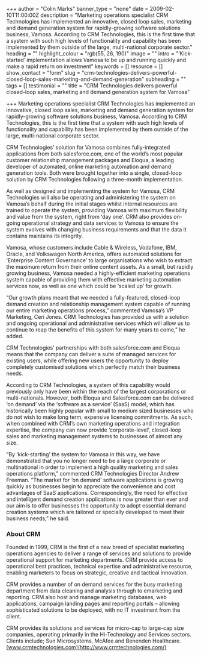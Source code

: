 +++
author = "Colin Marks"
banner_type = "none"
date = 2009-02-10T11:00:00Z
description = "Marketing operations specialist CRM Technologies has implemented an innovative, closed loop sales, marketing and demand generation system for rapidly-growing software solutions business, Vamosa. According to CRM Technologies, this is the first time that a system with such high levels of functionality and capability has been implemented by them outside of the large, multi-national corporate sector."
heading = ""
highlight_colour = "rgb(55, 26, 190)"
image = ""
intro = "‘Kick-started’ implementation allows Vamosa to be up and running quickly and make a rapid return on investment"
keywords = []
resource = []
show_contact = "form"
slug = "crm-technologies-delivers-powerful-closed-loop-sales-marketing-and-demand-generation"
subheading = ""
tags = []
testimonial = ""
title = "CRM Technologies delivers powerful closed-loop sales, marketing and demand generation system for Vamosa"

+++
Marketing operations specialist CRM Technologies has implemented an innovative, closed loop sales, marketing and demand generation system for rapidly-growing software solutions business, Vamosa. According to CRM Technologies, this is the first time that a system with such high levels of functionality and capability has been implemented by them outside of the large, multi-national corporate sector.

CRM Technologies’ solution for Vamosa combines fully-integrated applications from both salesforce.com, one of the world’s most popular customer relationship management packages and Eloqua, a leading developer of automated, online marketing automation and demand generation tools. Both were brought together into a single, closed-loop solution by CRM Technologies following a three-month implementation.

As well as designed and implementing the system for Vamosa, CRM Technologies will also be operating and administering the system on Vamosa’s behalf during the initial stages whilst internal resources are trained to operate the system, providing Vamosa with maximum flexibility and value from the system, right from ‘day one’. CRM also provides on-going operational strategy and data services to Vamosa to ensure the system evolves with changing business requirements and that the data it contains maintains its integrity.

Vamosa, whose customers include Cable & Wireless, Vodafone, IBM, Oracle, and Volkswagen North America, offers automated solutions for ‘Enterprise Content Governance’ to large organisations who wish to extract the maximum return from their online content assets. As a small, but rapidly growing business, Vamosa needed a highly-efficient marketing operations system capable of providing them with effective marketing automation services now, as well as one which could be ‘scaled up’ for growth.

“Our growth plans meant that we needed a fully-featured, closed-loop demand creation and relationship management system capable of running our entire marketing operations process,” commented Vamosa’s VP Marketing, Ceri Jones. CRM Technologies has provided us with a solution and ongoing operational and administrative services which will allow us to continue to reap the benefits of this system for many years to come,” he added.

CRM Technologies’ partnerships with both salesforce.com and Eloqua means that the company can deliver a suite of managed services for existing users, while offering new users the opportunity to deploy completely customised solutions which perfectly match their business needs.

According to CRM Technologies, a system of this capability would previously only have been within the reach of the largest corporations or multi-nationals. However, both Eloqua and Salesforce.com can be delivered ‘on demand’ via the ‘software as a service’ (SaaS) model, which has historically been highly popular with small to medium sized businesses who do not wish to make long term, expensive licensing commitments. As such, when combined with CRM’s own marketing operations and integration expertise, the company can now provide ‘corporate-level’, closed-loop sales and marketing management systems to businesses of almost any size.

“By ‘kick-starting’ the system for Vamosa in this way, we have demonstrated that you no longer need to be a large corporate or multinational in order to implement a high quality marketing and sales operations platform,” commented CRM Technologies Director Andrew Freeman. “The market for ‘on demand’ software applications is growing quickly as businesses begin to appreciate the convenience and cost advantages of SaaS applications. Correspondingly, the need for effective and intelligent demand creation applications is now greater than ever and our aim is to offer businesses the opportunity to adopt essential demand creation systems which are tailored or specially developed to meet their business needs,” he said.

### About CRM

Founded in 1999, CRM is the first of a new breed of specialist marketing operations agencies to deliver a range of services and solutions to provide operational support for marketing departments. CRM provide access to operational best practices, technical expertise and administrative resource, enabling marketers to focus on strategic, creative and tactical innovation.

CRM provides a number of on demand services for the busy marketing department from data cleaning and analysis through to emarketing and reporting. CRM also host and manage marketing databases, web applications, campaign landing pages and reporting portals – allowing sophisticated solutions to be deployed, with no IT investment from the client.

CRM provides its solutions and services for micro-cap to large-cap size companies, operating primarily in the Hi-Technology and Services sectors. Clients include; Sun Microsystems, McAfee and Benenden Healthcare. [www.crmtechnologies.com](http://www.crmtechnologies.com/)